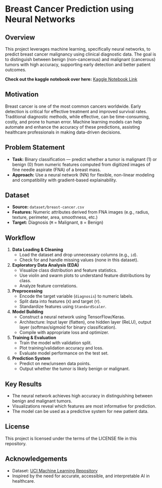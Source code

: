 # Breast Cancer Prediction using Neural Networks

## Overview
This project leverages machine learning, specifically neural networks, to predict breast cancer malignancy using clinical diagnostic data. The goal is to distinguish between benign (non-cancerous) and malignant (cancerous) tumors with high accuracy, supporting early detection and better patient outcomes.

**Check out the kaggle notebook over here:** [Kaggle Notebook Link](https://www.kaggle.com/code/bengj10/breast-cancer-prediction-with-ann-explained)

## Motivation
Breast cancer is one of the most common cancers worldwide. Early detection is critical for effective treatment and improved survival rates. Traditional diagnostic methods, while effective, can be time-consuming, costly, and prone to human error. Machine learning models can help automate and enhance the accuracy of these predictions, assisting healthcare professionals in making data-driven decisions.

## Problem Statement
- **Task:** Binary classification — predict whether a tumor is malignant (1) or benign (0) from numeric features computed from digitized images of fine needle aspirate (FNA) of a breast mass.
- **Approach:** Use a neural network (NN) for flexible, non-linear modeling and compatibility with gradient-based explainability.

## Dataset
- **Source:** `dataset/breast-cancer.csv`
- **Features:** Numeric attributes derived from FNA images (e.g., radius, texture, perimeter, area, smoothness, etc.)
- **Target:** Diagnosis (`M` = Malignant, `B` = Benign)


## Workflow
1. **Data Loading & Cleaning**
   - Load the dataset and drop unnecessary columns (e.g., `id`).
   - Check for and handle missing values (none in this dataset).
2. **Exploratory Data Analysis (EDA)**
   - Visualize class distribution and feature statistics.
   - Use violin and swarm plots to understand feature distributions by class.
   - Analyze feature correlations.
3. **Preprocessing**
   - Encode the target variable (`diagnosis`) to numeric labels.
   - Split data into features (`X`) and target (`Y`).
   - Standardize features using `StandardScaler`.
4. **Model Building**
   - Construct a neural network using TensorFlow/Keras.
   - Architecture: Input layer (flatten), one hidden layer (ReLU), output layer (softmax/sigmoid for binary classification).
   - Compile with appropriate loss and optimizer.
5. **Training & Evaluation**
   - Train the model with validation split.
   - Plot training/validation accuracy and loss.
   - Evaluate model performance on the test set.
6. **Prediction System**
   - Predict on new/unseen data points.
   - Output whether the tumor is likely benign or malignant.

## Key Results
- The neural network achieves high accuracy in distinguishing between benign and malignant tumors.
- Visualizations reveal which features are most informative for prediction.
- The model can be used as a predictive system for new patient data.

## License
This project is licensed under the terms of the LICENSE file in this repository.

## Acknowledgements
- Dataset: [UCI Machine Learning Repository](https://archive.ics.uci.edu/ml/datasets/Breast+Cancer+Wisconsin+%28Diagnostic%29)
- Inspired by the need for accurate, accessible, and interpretable AI in healthcare.
